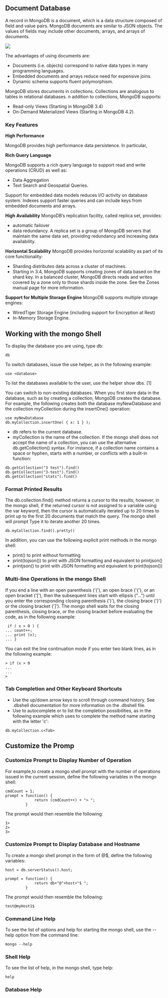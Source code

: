 ## Document Database
A record in MongoDB is a document, which is a data structure composed of field and value pairs. MongoDB documents are similar to JSON objects. The values of fields may include other documents, arrays, and arrays of documents.

![](https://docs.mongodb.com/manual/_images/crud-annotated-document.bakedsvg.svg)

The advantages of using documents are:

* Documents (i.e. objects) correspond to native data types in many programming languages.
* Embedded documents and arrays reduce need for expensive joins.
* Dynamic schema supports fluent polymorphism.

MongoDB stores documents in collections. Collections are analogous to tables in relational databases.
n addition to collections, MongoDB supports:
* Read-only Views (Starting in MongoDB 3.4)
* On-Demand Materialized Views (Starting in MongoDB 4.2).

### Key Features
__High Performance__

MongoDB provides high performance data persistence. In particular,

__Rich Query Language__

MongoDB supports a rich query language to support read and write operations (CRUD) as well as:

* Data Aggregation
* Text Search and Geospatial Queries.

Support for embedded data models reduces I/O activity on database system.
Indexes support faster queries and can include keys from embedded documents and arrays.

__High Availability__
MongoDB’s replication facility, called replica set, provides:
* automatic failover
* data redundancy.
A replica set is a group of MongoDB servers that maintain the same data set, providing redundancy and increasing data availability.

__Horizontal Scalability__
MongoDB provides horizontal scalability as part of its core functionality:
* Sharding distributes data across a cluster of machines.
* Starting in 3.4, MongoDB supports creating zones of data based on the shard key. In a balanced cluster, MongoDB directs reads and writes covered by a zone only to those shards inside the zone. See the Zones manual page for more information.

__Support for Multiple Storage Engine__
MongoDB supports multiple storage engines:
* WiredTiger Storage Engine (including support for Encryption at Rest)
* In-Memory Storage Engine.



## Working with the mongo Shell
To display the database you are using, type db:
````
db
````
To switch databases, issue the use <db> helper, as in the following example:
```
use <database>
```
To list the databases available to the user, use the helper show dbs. [1]

You can switch to non-existing databases. When you first store data in the database, such as by creating a collection, MongoDB creates the database. For example, the following creates both the database myNewDatabase and the collection myCollection during the insertOne() operation:

````
use myNewDatabase
db.myCollection.insertOne( { x: 1 } );
````
* db refers to the current database.
* myCollection is the name of the collection. 
If the mongo shell does not accept the name of a collection, you can use the alternative db.getCollection() syntax. For instance, if a collection name contains a space or hyphen, starts with a number, or conflicts with a built-in function:
````
db.getCollection("3 test").find()
db.getCollection("3-test").find()
db.getCollection("stats").find()
````

### Format Printed Results
The db.collection.find() method returns a cursor to the results; however, in the mongo shell, if the returned cursor is not assigned to a variable using the var keyword, then the cursor is automatically iterated up to 20 times to print up to the first 20 documents that match the query. The mongo shell will prompt Type it to iterate another 20 times.
````
db.myCollection.find().pretty()
````
In addition, you can use the following explicit print methods in the mongo shell:
* print() to print without formatting
* print(tojson(<obj>)) to print with JSON formatting and equivalent to printjson()
* printjson() to print with JSON formatting and equivalent to print(tojson(<obj>))

### Multi-line Operations in the mongo Shell
If you end a line with an open parenthesis ('('), an open brace ('{'), or an open bracket ('['), then the subsequent lines start with ellipsis ("...") until you enter the corresponding closing parenthesis (')'), the closing brace ('}') or the closing bracket (']'). The mongo shell waits for the closing parenthesis, closing brace, or the closing bracket before evaluating the code, as in the following example:
````
 if ( x > 0 ) {
... count++;
... print (x);
... }

````
You can exit the line continuation mode if you enter two blank lines, as in the following example:

````
> if (x > 0
...
...
>
````

### Tab Completion and Other Keyboard Shortcuts
* Use the up/down arrow keys to scroll through command history. See .dbshell documentation for more information on the .dbshell file.
* Use <Tab> to autocomplete or to list the completion possibilities, as in the following example which uses <Tab> to complete the method name starting with the letter 'c':
````
db.myCollection.c<Tab>
````

## Customize the Promp
### Customize Prompt to Display Number of Operation
For example,to create a mongo shell prompt with the number of operations issued in the current session, define the following variables in the mongo shell:
````
cmdCount = 1;
prompt = function() {
             return (cmdCount++) + "> ";
         }
````
The prompt would then resemble the following:
````
1>
2>
3>
````

### Customize Prompt to Display Database and Hostname

To create a mongo shell prompt in the form of <database>@<hostname>$, define the following variables:

````
host = db.serverStatus().host;

prompt = function() {
             return db+"@"+host+"$ ";
         }
````
The prompt would then resemble the following:

````
test@myHost1$
````

### Command Line Help
To see the list of options and help for starting the mongo shell, use the --help option from the command line:
````
mongo --help
````

### Shell Help
To see the list of help, in the mongo shell, type help:
````
help
````

### Database Help





